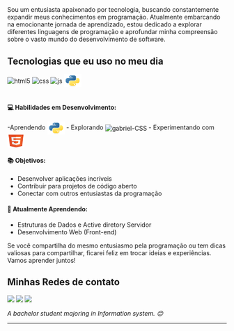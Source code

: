 ## 

Sou um entusiasta apaixonado por tecnologia, buscando constantemente expandir meus conhecimentos em programação. Atualmente embarcando na emocionante jornada de aprendizado, estou dedicado a explorar diferentes linguagens de programação e aprofundar minha compreensão sobre o vasto mundo do desenvolvimento de software.

 
  ## Tecnologias que eu uso no meu dia

<div style="display: inline_block">
  <img align="center" alt="html5" src="https://img.shields.io/badge/HTML5-E34F26?style=for-the-badge&logo=html5&logoColor=white" />
  <img align="center" alt="css" src="https://img.shields.io/badge/CSS3-1572B6?style=for-the-badge&logo=css3&logoColor=white" />
  <img align="center" alt="js" src="https://img.shields.io/badge/JavaScript-F7DF1E?style=for-the-badge&logo=javascript&logoColor=black" /> 
  <img align="center" alt="Python" height="30" width="40" src="https://raw.githubusercontent.com/devicons/devicon/master/icons/python/python-original.svg">
</div><br/>

#### 💻 Habilidades em Desenvolvimento:
<div style="display: inline_block">
-Aprendendo <img align="center" alt="Python" height="30" width="40" src="https://raw.githubusercontent.com/devicons/devicon/master/icons/python/python-original.svg"<img align="center" alt="Python" height="30" width="40" src="https://raw.githubusercontent.com/devicons/devicon/master/icons/python/python-original.svg"

   <div style="display: inline_block">
- Explorando <img align="center" alt="gabriel-CSS" height="30" width="40" src="https://img.shields.io/badge/Java-ED8B00?style=for-the-badge&logo=java&logoColor=white.svg">
- Experimentando com <img align="center" alt="gabriel -HTML" height="30" width="40" src="https://raw.githubusercontent.com/devicons/devicon/master/icons/html5/html5-original.svg">

#### 📚 Objetivos:
- Desenvolver aplicações incríveis
- Contribuir para projetos de código aberto
- Conectar com outros entusiastas da programação

#### 🌱 Atualmente Aprendendo:
- Estruturas de Dados e Active diretory Servidor 
- Desenvolvimento Web (Front-end)

Se você compartilha do mesmo entusiasmo pela programação ou tem dicas valiosas para compartilhar, ficarei feliz em trocar ideias e experiências. Vamos aprender juntos!

  
 ## Minhas Redes de contato
<div> 
 
  <a href="https://www.instagram.com/gabriel_user.exe/" target="_blank"><img src="https://img.shields.io/badge/-Instagram-%23E4405F?style=for-the-badge&logo=instagram&logoColor=white" target="_blank"></a>
<a href = "mailto:vitor.leal3028@gmailcom"><img src="https://img.shields.io/badge/-Gmail-%23333?style=for-the-badge&logo=gmail&logoColor=white" target="_blank"></a>
  <a href="https://www.linkedin.com/in/gabriel-oliveira-741715202/" target="_blank"><img src="https://img.shields.io/badge/-LinkedIn-%230077B5?style=for-the-badge&logo=linkedin&logoColor=white" target="_blank"></a> 


</div>




<p><em>A bachelor student  majoring in  Information system. 😊</br>

---

